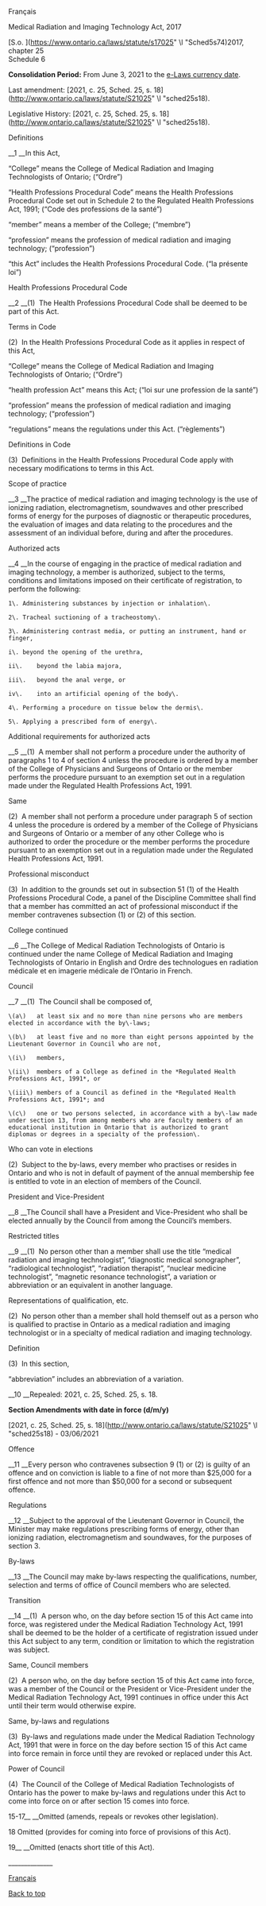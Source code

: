[<a id="Top"></a>Français](http://www.ontario.ca/fr/lois/loi/17m25)

Medical Radiation and Imaging Technology Act, 2017

[S\.o\. ](https://www.ontario.ca/laws/statute/s17025" \l "Sched5s74)2017, chapter 25  
Schedule 6

__Consolidation Period:__ From June 3, 2021 to the [e\-Laws currency date](http://www.e-laws.gov.on.ca/navigation?file=currencyDates&lang=en)\.

Last amendment: [2021, c\. 25, Sched\. 25, s\. 18](http://www.ontario.ca/laws/statute/S21025" \l "sched25s18)\.

Legislative History: [2021, c\. 25, Sched\. 25, s\. 18](http://www.ontario.ca/laws/statute/S21025" \l "sched25s18)\.

Definitions

__1 __In this Act,

“College” means the College of Medical Radiation and Imaging Technologists of Ontario; \(“Ordre”\)

“Health Professions Procedural Code” means the Health Professions Procedural Code set out in Schedule 2 to the Regulated Health Professions Act, 1991; \(“Code des professions de la santé”\)

“member” means a member of the College; \(“membre”\)

“profession” means the profession of medical radiation and imaging technology; \(“profession”\)

“this Act” includes the Health Professions Procedural Code\. \(“la présente loi”\)

Health Professions Procedural Code

__2 __\(1\)  The Health Professions Procedural Code shall be deemed to be part of this Act\.

Terms in Code

\(2\)  In the Health Professions Procedural Code as it applies in respect of this Act,

“College” means the College of Medical Radiation and Imaging Technologists of Ontario; \(“Ordre”\)

“health profession Act” means this Act; \(“loi sur une profession de la santé”\)

“profession” means the profession of medical radiation and imaging technology; \(“profession”\)

“regulations” means the regulations under this Act\. \(“règlements”\)

Definitions in Code

\(3\)  Definitions in the Health Professions Procedural Code apply with necessary modifications to terms in this Act\.

Scope of practice

__3 __The practice of medical radiation and imaging technology is the use of ionizing radiation, electromagnetism, soundwaves and other prescribed forms of energy for the purposes of diagnostic or therapeutic procedures, the evaluation of images and data relating to the procedures and the assessment of an individual before, during and after the procedures\.

Authorized acts

__4 __In the course of engaging in the practice of medical radiation and imaging technology, a member is authorized, subject to the terms, conditions and limitations imposed on their certificate of registration, to perform the following:

	1\.	Administering substances by injection or inhalation\.

	2\.	Tracheal suctioning of a tracheostomy\.

	3\.	Administering contrast media, or putting an instrument, hand or finger,

	i\.	beyond the opening of the urethra,

	ii\.	beyond the labia majora,

	iii\.	beyond the anal verge, or

	iv\.	into an artificial opening of the body\.

	4\.	Performing a procedure on tissue below the dermis\.

	5\.	Applying a prescribed form of energy\.

Additional requirements for authorized acts

__5 __\(1\)  A member shall not perform a procedure under the authority of paragraphs 1 to 4 of section 4 unless the procedure is ordered by a member of the College of Physicians and Surgeons of Ontario or the member performs the procedure pursuant to an exemption set out in a regulation made under the Regulated Health Professions Act, 1991\.

Same

\(2\)  A member shall not perform a procedure under paragraph 5 of section 4 unless the procedure is ordered by a member of the College of Physicians and Surgeons of Ontario or a member of any other College who is authorized to order the procedure or the member performs the procedure pursuant to an exemption set out in a regulation made under the Regulated Health Professions Act, 1991\.

Professional misconduct

\(3\)  In addition to the grounds set out in subsection 51 \(1\) of the Health Professions Procedural Code, a panel of the Discipline Committee shall find that a member has committed an act of professional misconduct if the member contravenes subsection \(1\) or \(2\) of this section\.

College continued

__6 __The College of Medical Radiation Technologists of Ontario is continued under the name College of Medical Radiation and Imaging Technologists of Ontario in English and Ordre des technologues en radiation médicale et en imagerie médicale de l’Ontario in French\.

Council

__7 __\(1\)  The Council shall be composed of,

	\(a\)	at least six and no more than nine persons who are members elected in accordance with the by\-laws;

	\(b\)	at least five and no more than eight persons appointed by the Lieutenant Governor in Council who are not,

	\(i\)	members,

	\(ii\)	members of a College as defined in the *Regulated Health Professions Act, 1991*, or

	\(iii\)	members of a Council as defined in the *Regulated Health Professions Act, 1991*; and

	\(c\)	one or two persons selected, in accordance with a by\-law made under section 13, from among members who are faculty members of an educational institution in Ontario that is authorized to grant diplomas or degrees in a specialty of the profession\.

Who can vote in elections

\(2\)  Subject to the by\-laws, every member who practises or resides in Ontario and who is not in default of payment of the annual membership fee is entitled to vote in an election of members of the Council\.

President and Vice\-President

__8 __The Council shall have a President and Vice\-President who shall be elected annually by the Council from among the Council’s members\.

Restricted titles

__9 __\(1\)  No person other than a member shall use the title “medical radiation and imaging technologist”, “diagnostic medical sonographer”, “radiological technologist”, “radiation therapist”, “nuclear medicine technologist”, “magnetic resonance technologist”, a variation or abbreviation or an equivalent in another language\.

Representations of qualification, etc\.

\(2\)  No person other than a member shall hold themself out as a person who is qualified to practise in Ontario as a medical radiation and imaging technologist or in a specialty of medical radiation and imaging technology\.

Definition

\(3\)  In this section,

“abbreviation” includes an abbreviation of a variation\.

__10 __Repealed: 2021, c\. 25, Sched\. 25, s\. 18\.

__Section Amendments with date in force \(d/m/y\)__

[2021, c\. 25, Sched\. 25, s\. 18](http://www.ontario.ca/laws/statute/S21025" \l "sched25s18) \- 03/06/2021

Offence

__11 __Every person who contravenes subsection 9 \(1\) or \(2\) is guilty of an offence and on conviction is liable to a fine of not more than $25,000 for a first offence and not more than $50,000 for a second or subsequent offence\.

Regulations

__12 __Subject to the approval of the Lieutenant Governor in Council, the Minister may make regulations prescribing forms of energy, other than ionizing radiation, electromagnetism and soundwaves, for the purposes of section 3\.

By\-laws

__13 __The Council may make by\-laws respecting the qualifications, number, selection and terms of office of Council members who are selected\.

Transition

__14 __\(1\)  A person who, on the day before section 15 of this Act came into force, was registered under the Medical Radiation Technology Act, 1991 shall be deemed to be the holder of a certificate of registration issued under this Act subject to any term, condition or limitation to which the registration was subject\.

Same, Council members

\(2\)  A person who, on the day before section 15 of this Act came into force, was a member of the Council or the President or Vice\-President under the Medical Radiation Technology Act, 1991 continues in office under this Act until their term would otherwise expire\.

Same, by\-laws and regulations

\(3\)  By\-laws and regulations made under the Medical Radiation Technology Act, 1991 that were in force on the day before section 15 of this Act came into force remain in force until they are revoked or replaced under this Act\.

Power of Council

\(4\)  The Council of the College of Medical Radiation Technologists of Ontario has the power to make by\-laws and regulations under this Act to come into force on or after section 15 comes into force\.

15\-17__ __Omitted \(amends, repeals or revokes other legislation\)\.

18 Omitted \(provides for coming into force of provisions of this Act\)\.

19__ __Omitted \(enacts short title of this Act\)\.

\_\_\_\_\_\_\_\_\_\_\_\_\_\_

[Français](http://www.ontario.ca/fr/lois/loi/17m25)

[Back to top](#Top)

